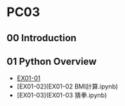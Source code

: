 # PC03
## 00 Introduction
## 01 Python Overview
- [EX01-01](EX01-01%20加法器.ipynb)
- [EX01-02](EX01-02 BMI計算.ipynb)
- [EX01-03](EX01-03 猜拳.ipynb)
  
